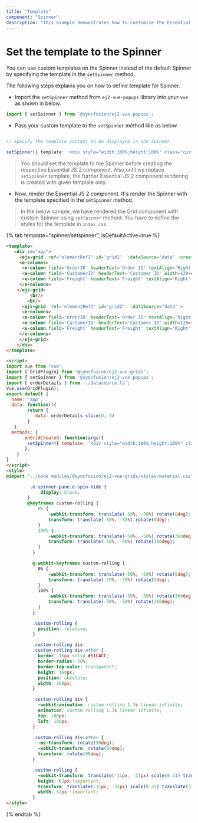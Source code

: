 ```yaml
---
title: "Template"
component: "Spinner"
description: "This example demonstrates how to customize the Essential JS 2 Spinner control based on different needs."
---
```


# Set the template to the Spinner

You can use custom templates on the Spinner instead of the default Spinner by specifying the template in the `setSpinner` method.

The following steps explains you on how to define template for Spinner.

* Import the `setSpinner` method from `ej2-vue-popups` library into your `vue` as shown in below.

```typescript
import { setSpinner } from '@syncfusion/ej2-vue-popups';
```

* Pass your custom template to the `setSpinner` method like as below.

```typescript

// Specify the template content to be displayed in the Spinner

setSpinner({ template: '<div style="width:100%;height:100%" class="custom-rolling"><div></div></div>'});
```

> You should set the template to the Spinner before creating the respective Essential JS 2 component.
> Also,until we replace `setSpinner` template, the further Essential JS 2 component rendering is created
> with given template only.

* Now, render the Essential JS 2 component. It's render the Spinner with the template specified in the `setSpinner` method.

> In the below sample, we have rendered the Grid component with custom Spinner using `setSpinner` method.
> You have to define the styles for the template in `index.css`.

{% tab template="spinner/setspinner", isDefaultActive=true %}

```html
<template>
   <div id="app">
     <ejs-grid  ref='elementRef1' id='grid1'  :dataSource="data" :created='onGridCreated'>
     <e-columns>
      <e-column field='OrderID' headerText='Order ID' textAlign='Right' width=90></e-column>
      <e-column field='CustomerID' headerText='Customer ID' width=120></e-column>
      <e-column field='Freight' headerText='Freight' textAlign='Right' format='C2' width=90></e-column>
     </e-columns>
    </ejs-grid>
         <br/>
        <br/>
      <ejs-grid  ref='elementRef2' id='grid2'  :dataSource="data" >
      <e-columns>
      <e-column field='OrderID' headerText='Order ID' textAlign='Right' width=90></e-column>
      <e-column field='CustomerID' headerText='Customer ID' width=120></e-column>
      <e-column field='Freight' headerText='Freight' textAlign='Right' format='C2' width=90></e-column>
     </e-columns>
     </ejs-grid>
    </div>
</template>

<script>
import Vue from "vue";
import { GridPlugin} from "@syncfusion/ej2-vue-grids";
import { setSpinner } from '@syncfusion/ej2-vue-popups';
import { orderDetails } from './datasource.ts';
Vue.use(GridPlugin);
export default {
  name: 'app',
  data: function(){
        return {
           data: orderDetails.slice(0, 7)
        }
   },
  methods: {
       onGridCreated: function(args){
        setSpinner({ template: '<div style="width:100%;height:100%" class="custom-rolling"><div></div></div>' });
       },
    }
}
</script>
<style>
@import "../node_modules/@syncfusion/ej2-vue-grids/styles/material.css";

         .e-spinner-pane.e-spin-hide {
             display: block;
        }
        @keyframes custom-rolling {
            0% {
                -webkit-transform: translate(-50%, -50%) rotate(0deg);
                transform: translate(-50%, -50%) rotate(0deg);
            }
            100% {
                -webkit-transform: translate(-50%, -50%) rotate(360deg);
                transform: translate(-50%, -50%) rotate(360deg);
            }
          }

          @-webkit-keyframes custom-rolling {
            0% {
                -webkit-transform: translate(-50%, -50%) rotate(0deg);
                transform: translate(-50%, -50%) rotate(0deg);
            }
            100% {
                -webkit-transform: translate(-50%, -50%) rotate(360deg);
                transform: translate(-50%, -50%) rotate(360deg);
            }
          }

          .custom-rolling {
            position: relative;
          }

          .custom-rolling div,
          .custom-rolling div:after {
            border: 16px solid #51CACC;
            border-radius: 50%;
            border-top-color: transparent;
            height: 160px;
            position: absolute;
            width: 160px;
          }

          .custom-rolling div {
            -webkit-animation: custom-rolling 1.3s linear infinite;
            animation: custom-rolling 1.3s linear infinite;
            top: 100px;
            left: 100px;
          }

          .custom-rolling div:after {
            -ms-transform: rotate(90deg);
            -webkit-transform: rotate(90deg);
            transform: rotate(90deg);
          }

          .custom-rolling {
            -webkit-transform: translate(-31px, -31px) scale(0.31) translate(31px, 31px);
            height: 62px !important;
            transform: translate(-31px, -31px) scale(0.31) translate(31px, 31px);
            width: 62px !important;
          }
</style>

```

{% endtab %}